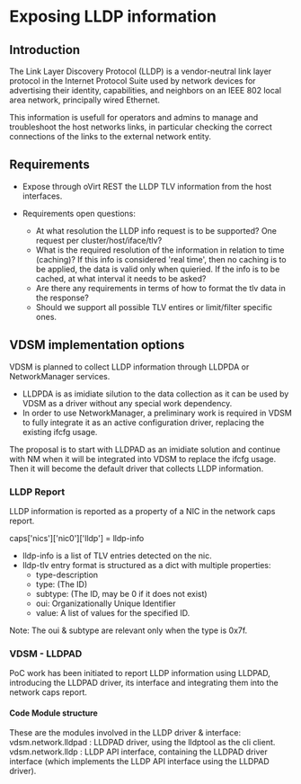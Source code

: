 # Exposing LLDP information

## Introduction
The Link Layer Discovery Protocol (LLDP) is a vendor-neutral link layer protocol in the Internet Protocol Suite used by network devices for advertising their identity, capabilities, and neighbors on an IEEE 802 local area network, principally wired Ethernet.

This information is usefull for operators and admins to manage and troubleshoot the host networks links, in particular checking the correct connections of the links to the external network entity.

## Requirements

- Expose through oVirt REST the LLDP TLV information from the host interfaces.

- Requirements open questions:
  - At what resolution the LLDP info request is to be supported? One request per cluster/host/iface/tlv?
  - What is the required resolution of the information in relation to time (caching)? If this info is considered 'real time', then no caching is to be applied, the data is valid only when quieried. If the info is to be cached, at what interval it needs to be asked?
  - Are there any requirements in terms of how to format the tlv data in the response?
  - Should we support all possible TLV entires or limit/filter specific ones.

## VDSM implementation options

VDSM is planned to collect LLDP information through LLDPDA or NetworkManager services.
- LLDPDA is as imidiate silution to the data collection as it can be used by VDSM as a driver without any special work dependency.
- In order to use NetworkManager, a preliminary work is required in VDSM to fully integrate it as an active configuration driver, replacing the existing ifcfg usage.

The proposal is to start with LLDPAD as an imidiate solution and continue with NM when it will be integrated into VDSM to replace the ifcfg usage. Then it will become the default driver that collects LLDP information.

### LLDP Report

LLDP information is reported as a property of a NIC in the network caps report.

caps['nics']['nic0']['lldp'] = lldp-info

- lldp-info is a list of TLV entries detected on the nic.
- lldp-tlv entry format is structured as a dict with multiple properties:
  - type-description
  - type: (The ID)
  - subtype: (The ID, may be 0 if it does not exist)
  - oui: Organizationally Unique Identifier
  - value: A list of values for the specified ID. 
  
Note: The oui & subtype are relevant only when the type is 0x7f.

### VDSM - LLDPAD

PoC work has been initiated to report LLDP information using LLDPAD, introducing the LLDPAD driver, its interface and integrating them into the network caps report.

#### Code Module structure

These are the modules involved in the LLDP driver & interface:
vdsm.network.lldpad : LLDPAD driver, using the lldptool as the cli client.
vdsm.network.lldp : LLDP API interface, containing the LLDPAD driver interface (which implements the LLDP API interface using the LLDPAD driver).
